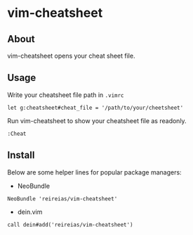 # vim-cheatsheet

## About
vim-cheatsheet opens your cheat sheet file.

## Usage

Write your cheatsheet file path in `.vimrc`

```
let g:cheatsheet#cheat_file = '/path/to/your/cheetsheet'
```

Run vim-cheatsheet to show your cheatsheet file as readonly.
```
:Cheat
```

## Install

Below are some helper lines for popular package managers:

- NeoBundle
```
NeoBundle 'reireias/vim-cheatsheet'
```

- dein.vim
```
call dein#add('reireias/vim-cheatsheet')
```


